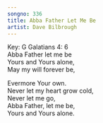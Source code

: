 ```yaml
---
songno: 336
title: Abba Father Let Me Be
artist: Dave Bilbrough
---
```


Key: G
Galatians 4: 6  
Abba Father let me be  
Yours and Yours alone,  
May my will forever be,  

Evermore Your own.  
Never let my heart grow cold,  
Never let me go,  
Abba Father, let me be,  
Yours and Yours alone.  

